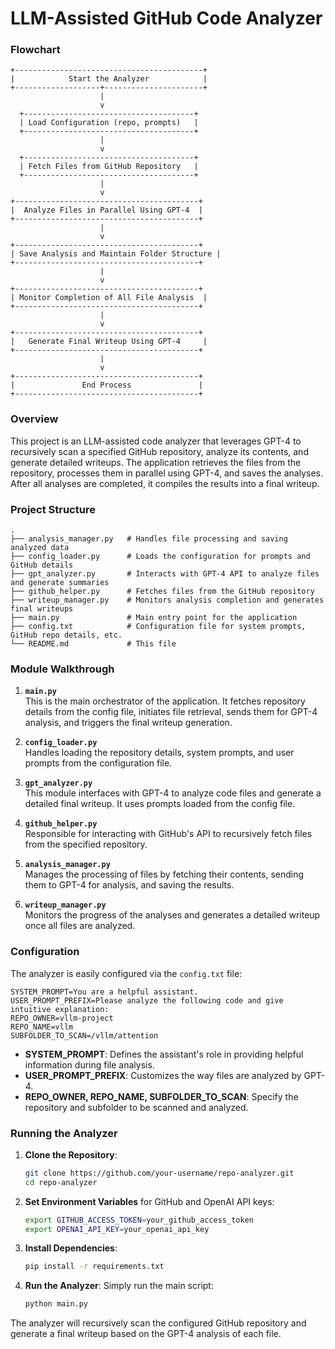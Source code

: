 # LLM-Assisted GitHub Code Analyzer

### Flowchart
```plaintext
+------------------------------------------+
|            Start the Analyzer            |
+-------------------+----------------------+
                    |
                    v
  +--------------------------------------+
  | Load Configuration (repo, prompts)   |
  +--------------------------------------+
                    |
                    v
  +--------------------------------------+
  | Fetch Files from GitHub Repository   |
  +--------------------------------------+
                    |
                    v
+-----------------------------------------+
|  Analyze Files in Parallel Using GPT-4  |
+-----------------------------------------+
                    |
                    v
+-----------------------------------------+
| Save Analysis and Maintain Folder Structure |
+-----------------------------------------+
                    |
                    v
+-----------------------------------------+
| Monitor Completion of All File Analysis  |
+-----------------------------------------+
                    |
                    v
+-----------------------------------------+
|   Generate Final Writeup Using GPT-4     |
+-----------------------------------------+
                    |
                    v
+-----------------------------------------+
|               End Process               |
+-----------------------------------------+
```

### Overview
This project is an LLM-assisted code analyzer that leverages GPT-4 to recursively scan a specified GitHub repository, analyze its contents, and generate detailed writeups. The application retrieves the files from the repository, processes them in parallel using GPT-4, and saves the analyses. After all analyses are completed, it compiles the results into a final writeup.

### Project Structure

```plaintext
.
├── analysis_manager.py   # Handles file processing and saving analyzed data
├── config_loader.py      # Loads the configuration for prompts and GitHub details
├── gpt_analyzer.py       # Interacts with GPT-4 API to analyze files and generate summaries
├── github_helper.py      # Fetches files from the GitHub repository
├── writeup_manager.py    # Monitors analysis completion and generates final writeups
├── main.py               # Main entry point for the application
├── config.txt            # Configuration file for system prompts, GitHub repo details, etc.
└── README.md             # This file
```

### Module Walkthrough

1. **`main.py`**  
   This is the main orchestrator of the application. It fetches repository details from the config file, initiates file retrieval, sends them for GPT-4 analysis, and triggers the final writeup generation.
   
2. **`config_loader.py`**  
   Handles loading the repository details, system prompts, and user prompts from the configuration file.

3. **`gpt_analyzer.py`**  
   This module interfaces with GPT-4 to analyze code files and generate a detailed final writeup. It uses prompts loaded from the config file.

4. **`github_helper.py`**  
   Responsible for interacting with GitHub's API to recursively fetch files from the specified repository.

5. **`analysis_manager.py`**  
   Manages the processing of files by fetching their contents, sending them to GPT-4 for analysis, and saving the results.

6. **`writeup_manager.py`**  
   Monitors the progress of the analyses and generates a detailed writeup once all files are analyzed.

### Configuration

The analyzer is easily configured via the `config.txt` file:

```plaintext
SYSTEM_PROMPT=You are a helpful assistant.
USER_PROMPT_PREFIX=Please analyze the following code and give intuitive explanation:
REPO_OWNER=vllm-project
REPO_NAME=vllm
SUBFOLDER_TO_SCAN=/vllm/attention
```

- **SYSTEM_PROMPT**: Defines the assistant's role in providing helpful information during file analysis.
- **USER_PROMPT_PREFIX**: Customizes the way files are analyzed by GPT-4.
- **REPO_OWNER, REPO_NAME, SUBFOLDER_TO_SCAN**: Specify the repository and subfolder to be scanned and analyzed.

### Running the Analyzer

1. **Clone the Repository**:
   ```bash
   git clone https://github.com/your-username/repo-analyzer.git
   cd repo-analyzer
   ```

2. **Set Environment Variables** for GitHub and OpenAI API keys:
   ```bash
   export GITHUB_ACCESS_TOKEN=your_github_access_token
   export OPENAI_API_KEY=your_openai_api_key
   ```

3. **Install Dependencies**:
   ```bash
   pip install -r requirements.txt
   ```

4. **Run the Analyzer**:
   Simply run the main script:
   ```bash
   python main.py
   ```

The analyzer will recursively scan the configured GitHub repository and generate a final writeup based on the GPT-4 analysis of each file.